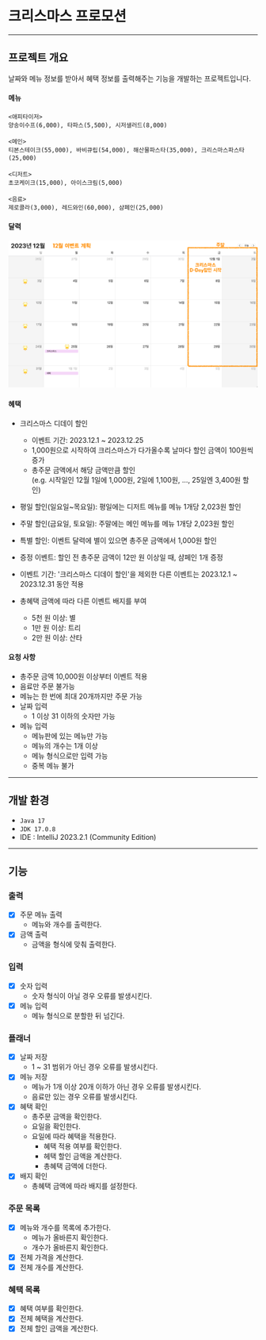 # 크리스마스 프로모션

---

## 프로젝트 개요

날짜와 메뉴 정보를 받아서 혜택 정보를 출력해주는 기능을 개발하는 프로젝트입니다.

#### 메뉴

```
<애피타이저>
양송이수프(6,000), 타파스(5,500), 시저샐러드(8,000)

<메인>
티본스테이크(55,000), 바비큐립(54,000), 해산물파스타(35,000), 크리스마스파스타(25,000)

<디저트>
초코케이크(15,000), 아이스크림(5,000)

<음료>
제로콜라(3,000), 레드와인(60,000), 샴페인(25,000)
```

#### 달력

![image.png](..%2Fimage.png)

#### 혜택

- 크리스마스 디데이 할인
    - 이벤트 기간: 2023.12.1 ~ 2023.12.25
    - 1,000원으로 시작하여 크리스마스가 다가올수록 날마다 할인 금액이 100원씩 증가
    - 총주문 금액에서 해당 금액만큼 할인  
      (e.g. 시작일인 12월 1일에 1,000원, 2일에 1,100원, ..., 25일엔 3,400원 할인)
- 평일 할인(일요일~목요일): 평일에는 디저트 메뉴를 메뉴 1개당 2,023원 할인
- 주말 할인(금요일, 토요일): 주말에는 메인 메뉴를 메뉴 1개당 2,023원 할인
- 특별 할인: 이벤트 달력에 별이 있으면 총주문 금액에서 1,000원 할인
- 증정 이벤트: 할인 전 총주문 금액이 12만 원 이상일 때, 샴페인 1개 증정
- 이벤트 기간: '크리스마스 디데이 할인'을 제외한 다른 이벤트는 2023.12.1 ~ 2023.12.31 동안 적용


- 총혜택 금액에 따라 다른 이벤트 배지를 부여
    - 5천 원 이상: 별
    - 1만 원 이상: 트리
    - 2만 원 이상: 산타

#### 요청 사항

- 총주문 금액 10,000원 이상부터 이벤트 적용
- 음료만 주문 불가능
- 메뉴는 한 번에 최대 20개까지만 주문 가능
- 날짜 입력
    - 1 이상 31 이하의 숫자만 가능
- 메뉴 입력
    - 메뉴판에 있는 메뉴만 가능
    - 메뉴의 개수는 1개 이상
    - 메뉴 형식으로만 입력 가능
    - 중복 메뉴 불가

---

## 개발 환경

- ```Java 17```
- ```JDK 17.0.8```
- IDE : IntelliJ 2023.2.1 (Community Edition)

---

## 기능

### 출력

- [x] 주문 메뉴 출력
    - 메뉴와 개수를 출력한다.
- [x] 금액 출력
    - 금액을 형식에 맞춰 출력한다.

### 입력

- [x] 숫자 입력
    - 숫자 형식이 아닐 경우 오류를 발생시킨다.
- [x] 메뉴 입력
    - 메뉴 형식으로 분할한 뒤 넘긴다.

### 플래너

- [x] 날짜 저장
    - 1 ~ 31 범위가 아닌 경우 오류를 발생시킨다.
- [x] 메뉴 저장
    - 메뉴가 1개 이상 20개 이하가 아닌 경우 오류를 발생시킨다.
    - 음료만 있는 경우 오류를 발생시킨다.
- [x] 혜택 확인
    - 총주문 금액을 확인한다.
    - 요일을 확인한다.
    - 요일에 따라 혜택을 적용한다.
        - 혜택 적용 여부를 확인한다.
        - 헤택 할인 금액을 계산한다.
        - 총혜택 금액에 더한다.
- [x] 배지 확인
    - 총혜택 금액에 따라 배지를 설정한다.

### 주문 목록

- [x] 메뉴와 개수를 목록에 추가한다.
    - 메뉴가 올바른지 확인한다.
    - 개수가 올바른지 확인한다.
- [x] 전체 가격을 계산한다.
- [x] 전체 개수를 계산한다.

### 혜택 목록

- [x] 혜택 여부를 확인한다.
- [x] 전체 혜택을 계산한다.
- [x] 전체 할인 금액을 계산한다.